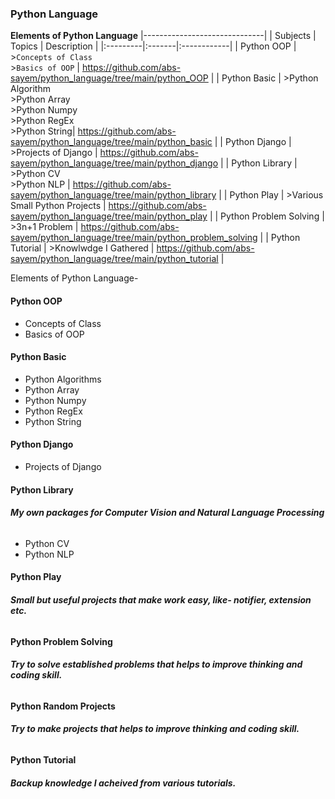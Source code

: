 ### **Python Language**

**Elements of Python Language**
|------------------------------|
| Subjects | Topics | Description |
|:---------|:-------|:------------|
| Python OOP | >`Concepts of Class`<br> >`Basics of OOP` | https://github.com/abs-sayem/python_language/tree/main/python_OOP |
| Python Basic | >Python Algorithm<br> >Python Array<br> >Python Numpy<br> >Python RegEx<br> >Python String| https://github.com/abs-sayem/python_language/tree/main/python_basic |
| Python Django | >Projects of Django | https://github.com/abs-sayem/python_language/tree/main/python_django |
| Python Library | >Python CV<br> >Python NLP | https://github.com/abs-sayem/python_language/tree/main/python_library |
| Python Play | >Various Small Python Projects | https://github.com/abs-sayem/python_language/tree/main/python_play |
| Python Problem Solving | >3n+1 Problem | https://github.com/abs-sayem/python_language/tree/main/python_problem_solving |
| Python Tutorial | >Knowlwdge I Gathered | https://github.com/abs-sayem/python_language/tree/main/python_tutorial |

Elements of Python Language-
#### **Python OOP**
* Concepts of Class
* Basics of OOP
#### **Python Basic**
* Python Algorithms
* Python Array
* Python Numpy
* Python RegEx
* Python String
#### **Python Django**
* Projects of Django
#### **Python Library**
###### **My own packages for Computer Vision and Natural Language Processing**
* Python CV
* Python NLP
#### **Python Play**
###### **Small but useful projects that make work easy, like- notifier, extension etc.**
#### **Python Problem Solving**
###### **Try to solve established problems that helps to improve thinking and coding skill.**
#### **Python Random Projects**
###### **Try to make projects that helps to improve thinking and coding skill.**
#### **Python Tutorial**
###### **Backup knowledge I acheived from various tutorials.**